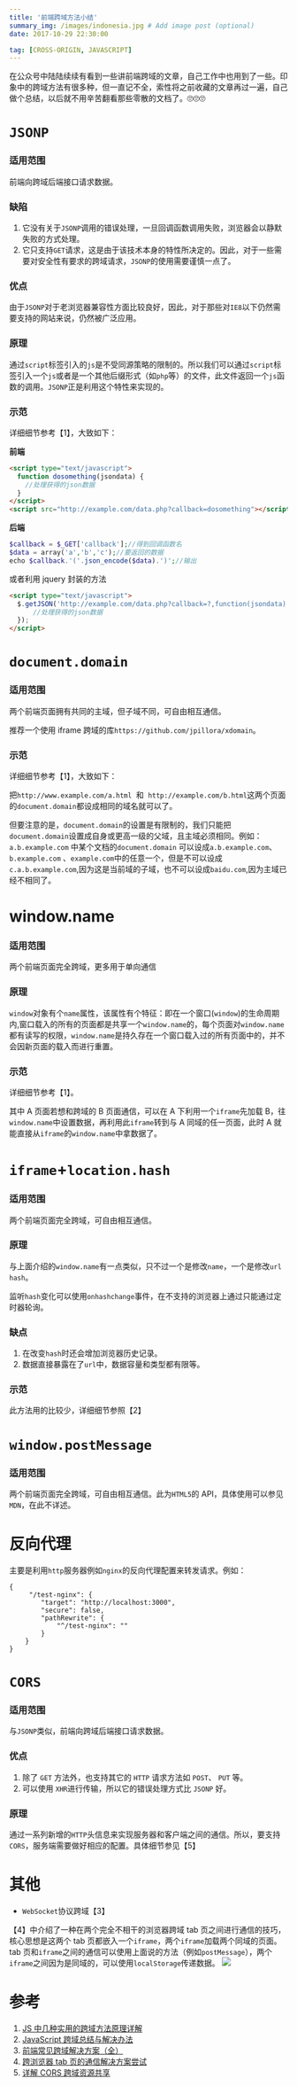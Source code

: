```yaml
---
title: '前端跨域方法小结'
summary_img: /images/indonesia.jpg # Add image post (optional)
date: 2017-10-29 22:30:00

tag: [CROSS-ORIGIN, JAVASCRIPT]
---
```


在公众号中陆陆续续有看到一些讲前端跨域的文章，自己工作中也用到了一些。印象中的跨域方法有很多种，但一直记不全，索性将之前收藏的文章再过一遍，自己做个总结，以后就不用辛苦翻看那些零散的文档了。🙄🙄🙄

# `JSONP`

### 适用范围

前端向跨域后端接口请求数据。

### 缺陷

1. 它没有关于`JSONP`调用的错误处理，一旦回调函数调用失败，浏览器会以静默失败的方式处理。
2. 它只支持`GET`请求，这是由于该技术本身的特性所决定的。因此，对于一些需要对安全性有要求的跨域请求，`JSONP`的使用需要谨慎一点了。

### 优点

由于`JSONP`对于老浏览器兼容性方面比较良好，因此，对于那些对`IE8`以下仍然需要支持的网站来说，仍然被广泛应用。

### 原理

通过`script`标签引入的`js`是不受同源策略的限制的。所以我们可以通过`script`标签引入一个`js`或者是一个其他后缀形式（如`php`等）的文件，此文件返回一个`js`函数的调用。`JSONP`正是利用这个特性来实现的。

### 示范

详细细节参考【1】，大致如下：

**前端**

```html
<script type="text/javascript">
  function dosomething(jsondata) {
    //处理获得的json数据
  }
</script>
<script src="http://example.com/data.php?callback=dosomething"></script>
```

**后端**

```php
$callback = $_GET['callback'];//得到回调函数名
$data = array('a','b','c');//要返回的数据
echo $callback.'('.json_encode($data).')';//输出
```

或者利用 jquery 封装的方法

```html
<script type="text/javascript">
  $.getJSON('http://example.com/data.php?callback=?,function(jsondata)'){
      //处理获得的json数据
  });
</script>
```

# `document.domain`

### 适用范围

两个前端页面拥有共同的主域，但子域不同，可自由相互通信。

推荐一个使用 iframe 跨域的库`https://github.com/jpillora/xdomain`。

### 示范

详细细节参考【1】，大致如下：

把`http://www.example.com/a.html`  和  `http://example.com/b.html`这两个页面的`document.domain`都设成相同的域名就可以了。

但要注意的是，`document.domain`的设置是有限制的，我们只能把`document.domain`设置成自身或更高一级的父域，且主域必须相同。例如：`a.b.example.com` 中某个文档的`document.domain` 可以设成`a.b.example.com`、`b.example.com` 、`example.com`中的任意一个，但是不可以设成 `c.a.b.example.com`,因为这是当前域的子域，也不可以设成`baidu.com`,因为主域已经不相同了。

# window.name

### 适用范围

两个前端页面完全跨域，更多用于单向通信

### 原理

`window`对象有个`name`属性，该属性有个特征：即在一个窗口(`window`)的生命周期内,窗口载入的所有的页面都是共享一个`window.name`的，每个页面对`window.name`都有读写的权限，`window.name`是持久存在一个窗口载入过的所有页面中的，并不会因新页面的载入而进行重置。

### 示范

详细细节参考【1】。

其中 A 页面若想和跨域的 B 页面通信，可以在 A 下利用一个`iframe`先加载 B，往`window.name`中设置数据，再利用此`iframe`转到与 A 同域的任一页面，此时 A 就能直接从`iframe`的`window.name`中拿数据了。

# `iframe`+`location.hash`

### 适用范围

两个前端页面完全跨域，可自由相互通信。

### 原理

与上面介绍的`window.name`有一点类似，只不过一个是修改`name`，一个是修改`url hash`。

监听`hash`变化可以使用`onhashchange`事件，在不支持的浏览器上通过只能通过定时器轮询。

### 缺点

1. 在改变`hash`时还会增加浏览器历史记录。
2. 数据直接暴露在了`url`中，数据容量和类型都有限等。

### 示范

此方法用的比较少，详细细节参照【2】

# `window.postMessage`

### 适用范围

两个前端页面完全跨域，可自由相互通信。此为`HTML5`的 API，具体使用可以参见`MDN`，在此不详述。

# 反向代理

主要是利用`http`服务器例如`nginx`的反向代理配置来转发请求。例如：

```
{
     "/test-nginx": {
        "target": "http://localhost:3000",
        "secure": false,
        "pathRewrite": {
            "^/test-nginx": ""
        }
    }
}
```

# `CORS`

### 适用范围

与`JSONP`类似，前端向跨域后端接口请求数据。

### 优点

1. 除了 `GET` 方法外，也支持其它的 `HTTP` 请求方法如 `POST`、 `PUT` 等。
2. 可以使用 `XHR`进行传输，所以它的错误处理方式比 `JSONP` 好。

### 原理

通过一系列新增的`HTTP`头信息来实现服务器和客户端之间的通信。所以，要支持`CORS`，服务端需要做好相应的配置。具体细节参见【5】

# 其他

- `WebSocket`协议跨域【3】

【4】中介绍了一种在两个完全不相干的浏览器跨域 tab 页之间进行通信的技巧，核心思想是这两个 tab 页都嵌入一个`iframe`，两个`iframe`加载两个同域的页面。 tab 页和`iframe`之间的通信可以使用上面说的方法（例如`postMessage`），两个`iframe`之间因为是同域的，可以使用`localStorage`传递数据。
![](/images/cross-origin/tabs-communicate.png)

# 参考

1. [JS 中几种实用的跨域方法原理详解](https://mp.weixin.qq.com/s/IWMm7t5362xrj9WRoTlPfw)
2. [JavaScript 跨域总结与解决办法](https://mp.weixin.qq.com/s/Ulh3dq-9eHwbS2ggOcu7jA)
3. [前端常见跨域解决方案（全）](https://mp.weixin.qq.com/s/fDlyrRTv6zp-PQ1iRkTpBQ)
4. [跨浏览器 tab 页的通信解决方案尝试](https://mp.weixin.qq.com/s?__biz=MjM5MTA1MjAxMQ==&mid=2651226984&idx=1&sn=4fbe4e3903afbf5f33035870b38d04b5&chksm=bd495aec8a3ed3fa86404f9d24d326a7aeab481f9fd61bbbf818be78099d1559c7025413ed4e&scene=21#wechat_redirect)
5. [详解 CORS 跨域资源共享](https://mp.weixin.qq.com/s/-1FUAU29nBGzvOWquEzunQ)
